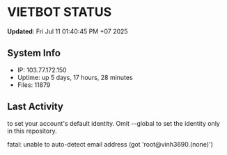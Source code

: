 # VIETBOT STATUS
**Updated**: Fri Jul 11 01:40:45 PM +07 2025

## System Info
- IP: 103.77.172.150
- Uptime: up 5 days, 17 hours, 28 minutes
- Files: 11879

## Last Activity

to set your account's default identity.
Omit --global to set the identity only in this repository.

fatal: unable to auto-detect email address (got 'root@vinh3690.(none)')
